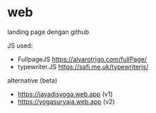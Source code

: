 # web

landing page dengan github

JS used:
* FullpageJS      https://alvarotrigo.com/fullPage/
* typewriter.JS   https://safi.me.uk/typewriterjs/

alternative (beta)
* https://jayadisyoga.web.app (v1)
* https://yogasuryaja.web.app (v2)
